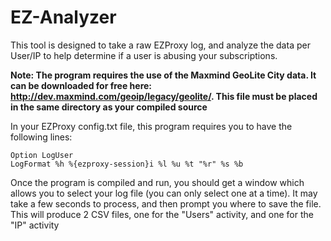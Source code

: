 EZ-Analyzer
===========

This tool is designed to take a raw EZProxy log, and analyze the data  per User/IP to help determine if a user is abusing your subscriptions.

<strong>Note: The program requires the use of the Maxmind GeoLite City data. It can be downloaded for free here: <a href="http://dev.maxmind.com/geoip/legacy/geolite/">http://dev.maxmind.com/geoip/legacy/geolite/</a>. This file must be placed in the same directory as your compiled source</strong>

In your EZProxy config.txt file, this program requires you to have the following lines:

```
Option LogUser
LogFormat %h %{ezproxy-session}i %l %u %t "%r" %s %b
```

Once the program is compiled and run, you should get a window which allows you to select your log file (you can only select one at a time). It may take a few seconds to process, and then prompt you where to save the file. This will produce 2 CSV files, one for the "Users" activity, and one for the "IP" activity



